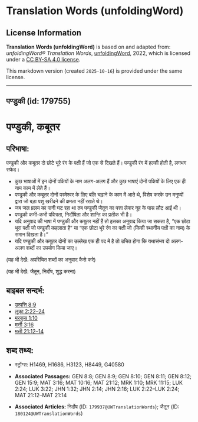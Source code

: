 # Translation Words (unfoldingWord)

## License Information

**Translation Words (unfoldingWord)** is based on and adapted from: _unfoldingWord® Translation Words_, [unfoldingWord](https://unfoldingword.org/utw), 2022, which is licensed under a [CC BY-SA 4.0 license](https://creativecommons.org/licenses/by-sa/4.0/legalcode.en).

This markdown version (created `2025-10-16`) is provided under the same license.



--------------------------------

## पण्डुकी (id: 179755)

पण्डुकी, कबूतर
==============

परिभाषा:
--------

पण्डुकी और कबूतर दो छोटे भूरे रंग के पक्षी हैं जो एक से दिखते हैं। पण्डुकी रंग में हल्की होती है, लगभग सफेद।

* कुछ भाषाओं में इन दोनों पक्षियों के नाम अलग\-अलग हैं और कुछ भाषाएं दोनों पक्षियों के लिए एक ही नाम काम में लेते हैं।
* पण्डुकी और कबूतर दोनों परमेश्वर के लिए बलि चढ़ाने के काम में आते थे, विशेष करके उन मनुष्यों द्वारा जो बड़ा पशु खरीदने की क्षमता नहीं रखते थे।
* जब जल प्रलय का पानी घट रहा था तब पण्डुकी जैतून का पत्ता लेकर नूह के पास लौट आई थी।
* पण्डुकी कभी\-कभी पवित्रता, निर्दोषिता और शान्ति का प्रतीक भी है।
* यदि अनुवाद की भाषा में पण्डुकी और कबूतर नहीं हैं तो इसका अनुवाद किया जा सकता है, “एक छोटा भूरा पक्षी जो पण्डुकी कहलाता है” या “एक छोटा भूरे रंग का पक्षी जो (किसी स्थानीय पक्षी का नाम) के समान दिखता है।”
* यदि पण्डुकी और कबूतर दोनों का उल्लेख एक ही पद में है तो उचित होगा कि यथासंभव दो अलग\-अलग शब्दों का उपयोग किया जाए।

(यह भी देखें: अपरिचित शब्दों का अनुवाद कैसे करे)

(यह भी देखें: जैतून, निर्दोष, शुद्ध करना)

बाइबल सन्दर्भ:
--------------

* [उत्पत्ति 8:9](https://ref.ly/Gen8:9)
* [लूका 2:22–24](https://ref.ly/Luke2:22-Luke2:24)
* [मरकुस 1:10](https://ref.ly/Mark1:10)
* [मत्ती 3:16](https://ref.ly/Matt3:16)
* [मत्ती 21:12–14](https://ref.ly/Matt21:12-Matt21:14)

शब्द तथ्य:
----------

* स्ट्रोंग्स: H1469, H1686, H3123, H8449, G40580

* **Associated Passages:** GEN 8:8; GEN 8:9; GEN 8:10; GEN 8:11; GEN 8:12; GEN 15:9; MAT 3:16; MAT 10:16; MAT 21:12; MRK 1:10; MRK 11:15; LUK 2:24; LUK 3:22; JHN 1:32; JHN 2:14; JHN 2:16; LUK 2:22–LUK 2:24; MAT 21:12–MAT 21:14
* **Associated Articles:** निर्दोष (ID: `179937@UWTranslationWords`); जैतून (ID: `180124@UWTranslationWords`)

